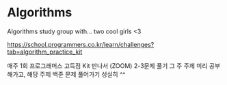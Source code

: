 # Algorithms
Algorithms study group with... two cool girls <3


https://school.programmers.co.kr/learn/challenges?tab=algorithm_practice_kit

매주 1회 프로그래머스 고득점 Kit 만나서 (ZOOM) 2-3문제 풀기
그 주 주제 미리 공부해가고, 해당 주제 백준 문제 풀어가기 
성실히 ^^
